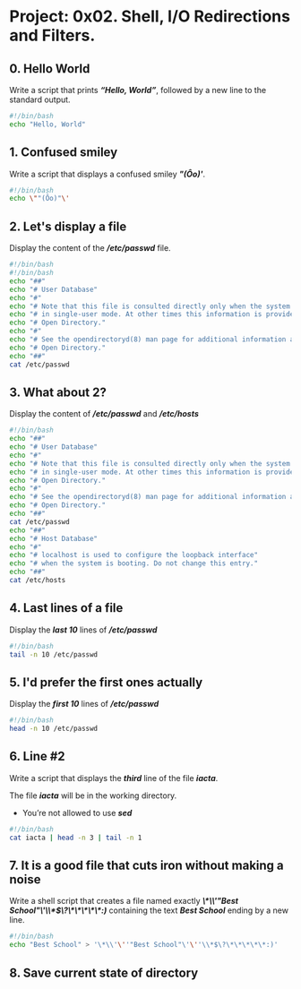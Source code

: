 # Project: 0x02. Shell, I/O Redirections and Filters.

## 0. Hello World

Write a script that prints ***“Hello, World”***, followed by a new line to the standard output.

```bash
#!/bin/bash
echo "Hello, World"
```

## 1. Confused smiley

Write a script that displays a confused smiley ***"(Ôo)'***.

```bash
#!/bin/bash
echo \""(Ôo)"\'
```

## 2. Let's display a file

Display the content of the ***/etc/passwd*** file.

```bash
#!/bin/bash
#!/bin/bash
echo "##"
echo "# User Database"
echo "#"
echo "# Note that this file is consulted directly only when the system is running"
echo "# in single-user mode. At other times this information is provided by"
echo "# Open Directory."
echo "#"
echo "# See the opendirectoryd(8) man page for additional information about"
echo "# Open Directory."
echo "##"
cat /etc/passwd
```

## 3. What about 2?

Display the content of ***/etc/passwd*** and ***/etc/hosts***

```bash
#!/bin/bash
echo "##"
echo "# User Database"
echo "#"
echo "# Note that this file is consulted directly only when the system is running"
echo "# in single-user mode. At other times this information is provided by"
echo "# Open Directory."
echo "#"
echo "# See the opendirectoryd(8) man page for additional information about"
echo "# Open Directory."
echo "##"
cat /etc/passwd
echo "##"
echo "# Host Database"
echo "#"
echo "# localhost is used to configure the loopback interface"
echo "# when the system is booting. Do not change this entry."
echo "##"
cat /etc/hosts
```

## 4. Last lines of a file

Display the ***last 10*** lines of ***/etc/passwd***

```bash
#!/bin/bash
tail -n 10 /etc/passwd
```

## 5. I'd prefer the first ones actually

Display the ***first 10*** lines of ***/etc/passwd***

```bash
#!/bin/bash
head -n 10 /etc/passwd
```

## 6. Line #2

Write a script that displays the ***third*** line of the file ***iacta***.

The file ***iacta*** will be in the working directory.

* You’re not allowed to use ***sed***

```bash
#!/bin/bash
cat iacta | head -n 3 | tail -n 1
```

## 7. It is a good file that cuts iron without making a noise

Write a shell script that creates a file named exactly ***\\\*\\\\'"Best School"\\\'\\\\\*$\\\?\\\*\\\*\\\*\\\*\\\*:)*** containing the text ___Best School___ ending by a new line.

```bash
#!/bin/bash
echo "Best School" > '\*\\'\''"Best School"\'\''\\*$\?\*\*\*\*\*:)'
```
## 8. Save current state of directory


